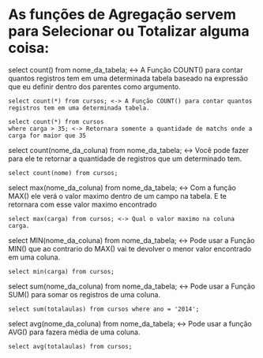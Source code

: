 # As funções de Agregação servem para Selecionar ou Totalizar alguma coisa:

select count() from nome_da_tabela; <-> A Função COUNT() para contar quantos registros tem em uma determinada tabela baseado na expressão que eu definir dentro dos parentes como argumento.

    select count(*) from cursos; <-> A Função COUNT() para contar quantos registros tem em uma determinada tabela.

    select count(*) from cursos
    where carga > 35; <-> Retornara somente a quantidade de matchs onde a carga for maior que 35

select count(nome_da_coluna) from nome_da_tabela; <-> Você pode fazer para ele te retornar a quantidade de registros que um determinado tem.

    select count(nome) from cursos;

select max(nome_da_coluna) from nome_da_tabela; <-> Com a função MAX() ele verá o valor maximo dentro de um campo na tabela. E te retornara com esse valor maximo encontrado

    select max(carga) from cursos; <-> Qual o valor maximo na coluna carga.

select MIN(nome_da_coluna) from nome_da_tabela; <-> Pode usar a Função MIN() que ao contrario do MAX() vai te devolver o menor valor encontrado em uma coluna.

    select min(carga) from cursos;

select sum(nome_da_coluna) from nome_da_tabela; <-> Pode usar a Função SUM() para somar os registros de uma coluna.

    select sum(totalaulas) from cursos where ano = '2014';

select avg(nome_da_coluna) from nome_da_tabela; <-> Pode usar a função AVG() para fazera média de uma coluna.

    select avg(totalaulas) from cursos;
